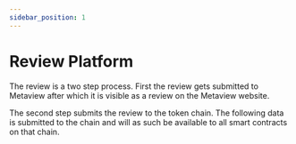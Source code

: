 ```yaml
---
sidebar_position: 1
---
```


# Review Platform

The review is a two step process. First the review gets submitted to Metaview after which it is visible as a review on the Metaview website. 

The second step submits the review to the token chain. The following data is submitted to the chain and will as such be available to all smart contracts on that chain.
